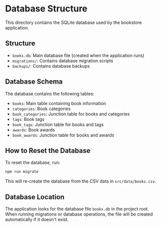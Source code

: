 # Database Structure

This directory contains the SQLite database used by the bookstore application.

## Structure

- `books.db`: Main database file (created when the application runs)
- `migrations/`: Contains database migration scripts
- `backups/`: Contains database backups

## Database Schema

The database contains the following tables:

- `books`: Main table containing book information
- `categories`: Book categories
- `book_categories`: Junction table for books and categories
- `tags`: Book tags
- `book_tags`: Junction table for books and tags
- `awards`: Book awards
- `book_awards`: Junction table for books and awards

## How to Reset the Database

To reset the database, run:

```bash
npm run migrate
```

This will re-create the database from the CSV data in `src/data/books.csv`.

## Database Location

The application looks for the database file `books.db` in the project root. When running migrations or database operations, the file will be created automatically if it doesn't exist. 